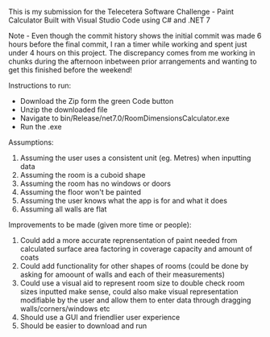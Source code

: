 This is my submission for the Telecetera Software Challenge - Paint Calculator
Built with Visual Studio Code using C# and .NET 7

Note - Even though the commit history shows the initial commit was made 6 hours before the final commit,
I ran a timer while working and spent just under 4 hours on this project. The discrepancy comes from me working
in chunks during the afternoon inbetween prior arrangements and wanting to get this finished before the weekend!

Instructions to run:
- Download the Zip form the green Code button
- Unzip the downloaded file
- Navigate to bin/Release/net7.0/RoomDimensionsCalculator.exe
- Run the .exe

Assumptions:
1. Assuming the user uses a consistent unit (eg. Metres) when inputting data
2. Assuming the room is a cuboid shape
3. Assuming the room has no windows or doors
4. Assuming the floor won't be painted
5. Assuming the user knows what the app is for and what it does
6. Assuming all walls are flat

Improvements to be made (given more time or people):
1. Could add a more accurate reprensentation of paint needed from calculated surface area factoring in coverage capacity and amount of coats
2. Could add functionality for other shapes of rooms (could be done by asking for amoount of walls and each of their measurements)
3. Could use a visual aid to represent room size to double check room sizes inputted make sense, could also make visual representation modifiable by the user and allow them to
  enter data through dragging walls/corners/windows etc
4. Should use a GUI and friendlier user experience
5. Should be easier to download and run
